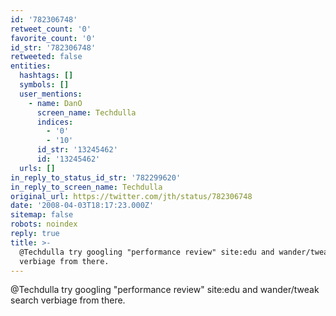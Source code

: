 ```yaml
---
id: '782306748'
retweet_count: '0'
favorite_count: '0'
id_str: '782306748'
retweeted: false
entities:
  hashtags: []
  symbols: []
  user_mentions:
    - name: DanO
      screen_name: Techdulla
      indices:
        - '0'
        - '10'
      id_str: '13245462'
      id: '13245462'
  urls: []
in_reply_to_status_id_str: '782299620'
in_reply_to_screen_name: Techdulla
original_url: https://twitter.com/jth/status/782306748
date: '2008-04-03T18:17:23.000Z'
sitemap: false
robots: noindex
reply: true
title: >-
  @Techdulla try googling "performance review" site:edu and wander/tweak search
  verbiage from there.
---
```


@Techdulla try googling "performance review" site:edu and wander/tweak search verbiage from there.